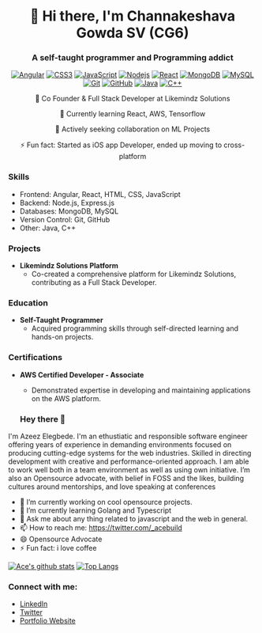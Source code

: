 <h1 align="center">👋 Hi there, I'm Channakeshava Gowda SV (CG6)</h1>
<h3 align="center">A self-taught programmer and Programming addict</h3>

<p align="center">
  <a href="https://github.com/CGCode6/"><img src="https://img.shields.io/badge/-Angular-red?style=flat-square&logo=html5&logoColor=white" alt="Angular"></a>
  <a href="https://github.com/CGCode6/"><img src="https://img.shields.io/badge/-CSS3-1572B6?style=flat-square&logo=css3" alt="CSS3"></a>
  <a href="https://github.com/CGCode6/"><img src="https://img.shields.io/badge/-JavaScript-black?style=flat-square&logo=javascript" alt="JavaScript"></a>
  <a href="https://github.com/CGCode6/"><img src="https://img.shields.io/badge/-Nodejs-black?style=flat-square&logo=Node.js" alt="Nodejs"></a>
  <a href="https://github.com/CGCode6/"><img src="https://img.shields.io/badge/-React-black?style=flat-square&logo=react" alt="React"></a>
  <a href="https://github.com/CGCode6/"><img src="https://img.shields.io/badge/-MongoDB-black?style=flat-square&logo=mongodb" alt="MongoDB"></a>
  <a href="https://github.com/CGCode6/"><img src="https://img.shields.io/badge/-MySQL-black?style=flat-square&logo=mysql" alt="MySQL"></a>
  <a href="https://github.com/CGCode6/"><img src="https://img.shields.io/badge/-Git-black?style=flat-square&logo=git" alt="Git"></a>
  <a href="https://github.com/CGCode6/"><img src="https://img.shields.io/badge/-GitHub-181717?style=flat-square&logo=github" alt="GitHub"></a>
  <a href="https://github.com/CGCode6/"><img src="https://img.shields.io/badge/-Java-black?style=flat-square&logo=Java" alt="Java"></a>
  <a href="https://github.com/CGCode6/"><img src="https://img.shields.io/badge/-C++-00599C?style=flat-square&logo=c%2B%2B" alt="C++"></a>
</p>

<p align="center">🚀 Co Founder & Full Stack Developer at Likemindz Solutions</p>
<p align="center">🌱 Currently learning React, AWS, Tensorflow</p>
<p align="center">👯 Actively seeking collaboration on ML Projects</p>
<p align="center">⚡ Fun fact: Started as iOS app Developer, ended up moving to cross-platform</p>

### Skills
- Frontend: Angular, React, HTML, CSS, JavaScript
- Backend: Node.js, Express.js
- Databases: MongoDB, MySQL
- Version Control: Git, GitHub
- Other: Java, C++

### Projects
- **Likemindz Solutions Platform**
  - Co-created a comprehensive platform for Likemindz Solutions, contributing as a Full Stack Developer.

### Education
- **Self-Taught Programmer**
  - Acquired programming skills through self-directed learning and hands-on projects.

### Certifications
- **AWS Certified Developer - Associate**
  - Demonstrated expertise in developing and maintaining applications on the AWS platform.

   ### Hey there 👋 
I'm Azeez Elegbede. I'm an ethustiatic and responsible software engineer offering years of experience in demanding environments focused on producing cutting-edge systems for the web industries. Skilled in directing development with creative and performance-oriented approach. I am able to work well both in a team environment as well as using own initiative. I’m also an Opensource advocate, with belief in FOSS and the likes, building cultures around mentorships, and love speaking at conferences

- 🔭 I’m currently working on cool opensource projects.
- 🌱 I’m currently learning Golang and Typescript
- 💬 Ask me about any thing related to javascript and the web in general.
- 📫 How to reach me: https://twitter.com/_acebuild
- 😄 Opensource Advocate
- ⚡ Fun fact: i love coffee



[![Ace's github stats](https://github-readme-stats.vercel.app/api?username=CG6-Tech&show_icons=true)](https://github.com/CG6-Tech/github-readme-stats)
[![Top Langs](https://github-readme-stats.vercel.app/api/top-langs/?username=CG6-Tech&layout=compact)](https://github.com/CG6-Tech/github-readme-stats)

### Connect with me:
- [LinkedIn](YOUR_LINKEDIN_PROFILE_LINK)
- [Twitter](YOUR_TWITTER_PROFILE_LINK)
- [Portfolio Website](YOUR_PORTFOLIO_LINK)
